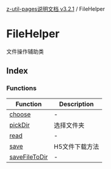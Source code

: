 [z-util-pages说明文档 v3.2.1](../../README.md) / FileHelper

# FileHelper

文件操作辅助类

## Index

### Functions

| Function | Description |
| ------ | ------ |
| [choose](functions/choose.md) | - |
| [pickDir](functions/pickDir.md) | 选择文件夹 |
| [read](functions/read.md) | - |
| [save](functions/save.md) | H5文件下载方法 |
| [saveFileToDir](functions/saveFileToDir.md) | - |
